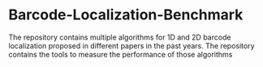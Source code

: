 # Barcode-Localization-Benchmark
The repository contains multiple algorithms for 1D and 2D barcode localization proposed in different papers in the past years. The repository contains the tools to measure the performance of those algorithms
